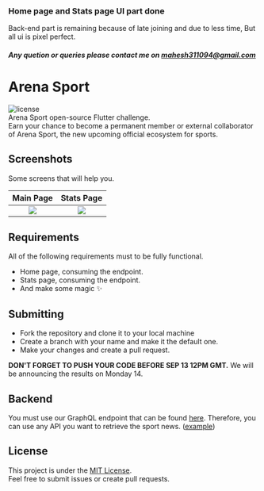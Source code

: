 ### Home page and Stats page UI part done
Back-end part is remaining  because of late joining and due to less time, But all ui is pixel perfect.
##### Any quetion or queries please contact me on **mahesh311094@gmail.com**

# Arena Sport 
![license](https://img.shields.io/badge/license-MIT-green?style=flat-square)  
Arena Sport open-source Flutter challenge.  
Earn your chance to become a permanent member or external collaborator of Arena Sport, the new upcoming official ecosystem for sports.

## Screenshots
Some screens that will help you.

Main Page           | Stats Page
:-------------------------:|:-------------------------:
![](https://user-images.githubusercontent.com/17878459/92183024-90dead80-ee23-11ea-9429-1b25e2a73485.jpeg)  |  ![](https://user-images.githubusercontent.com/61524860/92217221-cad4a180-ee6d-11ea-9d0a-6d63dbc51188.png)

## Requirements
All of the following requirements must to be fully functional.

- Home page, consuming the endpoint.
- Stats page, consuming the endpoint.
- And make some magic ✨

## Submitting
- Fork the repository and clone it to your local machine
- Create a branch with your name and make it the default one.
- Make your changes and create a pull request.

**DON'T FORGET TO PUSH YOUR CODE BEFORE SEP 13 12PM GMT.**
We will be announcing the results on Monday 14.

## Backend
You must use our GraphQL endpoint that can be found [here](http://137.135.44.198:4000/graphql).
Therefore, you can use any API you want to retrieve the sport news. ([example](https://rapidapi.com/collection/espn-api-alternative))

## License
This project is under the [MIT License](https://opensource.org/licenses/MIT).  
Feel free to submit issues or create pull requests.
